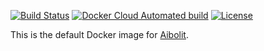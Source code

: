 [![Build Status](https://travis-ci.org/yegor256/aibolit-image-dev.svg?branch=master)](https://travis-ci.org/yegor256/aibolit-image-dev)
[![Docker Cloud Automated build](https://img.shields.io/docker/cloud/automated/yegor256/aibolit-image-dev)](https://hub.docker.com/r/yegor256/aibolit-image-dev)
[![License](https://img.shields.io/badge/license-MIT-green.svg)](https://github.com/yegor256/total/aibolit-image-dev/master/LICENSE.txt)

This is the default Docker image for [Aibolit](https://github.com/yegor256/aibolit).

